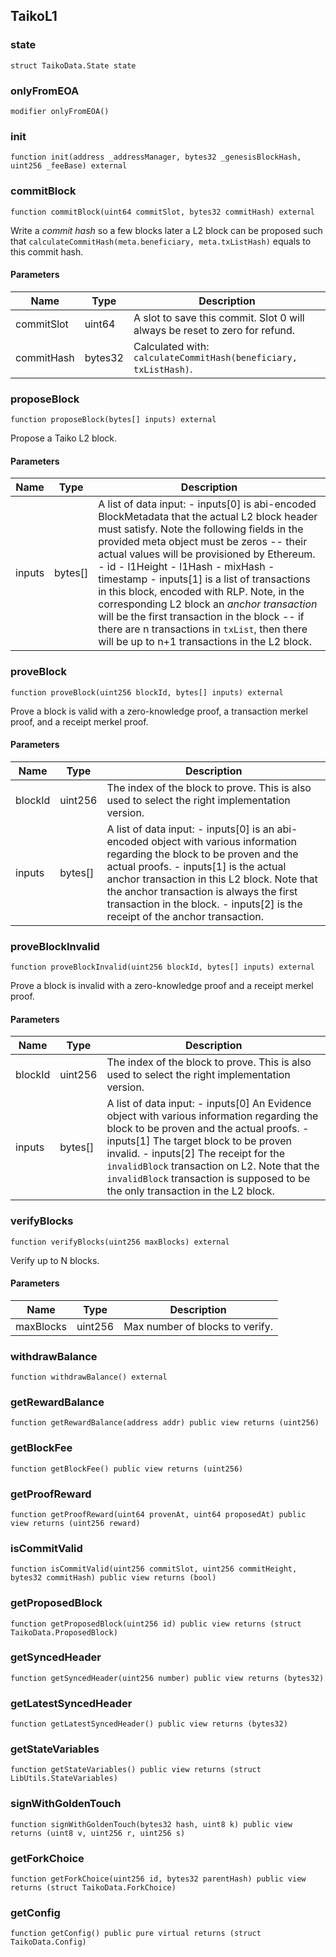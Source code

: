 ## TaikoL1

### state

```solidity
struct TaikoData.State state
```

### onlyFromEOA

```solidity
modifier onlyFromEOA()
```

### init

```solidity
function init(address _addressManager, bytes32 _genesisBlockHash, uint256 _feeBase) external
```

### commitBlock

```solidity
function commitBlock(uint64 commitSlot, bytes32 commitHash) external
```

Write a _commit hash_ so a few blocks later a L2 block can be proposed
such that `calculateCommitHash(meta.beneficiary, meta.txListHash)` equals
to this commit hash.

#### Parameters

| Name       | Type    | Description                                                                 |
| ---------- | ------- | --------------------------------------------------------------------------- |
| commitSlot | uint64  | A slot to save this commit. Slot 0 will always be reset to zero for refund. |
| commitHash | bytes32 | Calculated with: `calculateCommitHash(beneficiary, txListHash)`.            |

### proposeBlock

```solidity
function proposeBlock(bytes[] inputs) external
```

Propose a Taiko L2 block.

#### Parameters

| Name   | Type    | Description                                                                                                                                                                                                                                                                                                                                                                                                                                                                                                                                                                  |
| ------ | ------- | ---------------------------------------------------------------------------------------------------------------------------------------------------------------------------------------------------------------------------------------------------------------------------------------------------------------------------------------------------------------------------------------------------------------------------------------------------------------------------------------------------------------------------------------------------------------------------- |
| inputs | bytes[] | A list of data input: - inputs[0] is abi-encoded BlockMetadata that the actual L2 block header must satisfy. Note the following fields in the provided meta object must be zeros -- their actual values will be provisioned by Ethereum. - id - l1Height - l1Hash - mixHash - timestamp - inputs[1] is a list of transactions in this block, encoded with RLP. Note, in the corresponding L2 block an _anchor transaction_ will be the first transaction in the block -- if there are n transactions in `txList`, then there will be up to n+1 transactions in the L2 block. |

### proveBlock

```solidity
function proveBlock(uint256 blockId, bytes[] inputs) external
```

Prove a block is valid with a zero-knowledge proof, a transaction
merkel proof, and a receipt merkel proof.

#### Parameters

| Name    | Type    | Description                                                                                                                                                                                                                                                                                                                                     |
| ------- | ------- | ----------------------------------------------------------------------------------------------------------------------------------------------------------------------------------------------------------------------------------------------------------------------------------------------------------------------------------------------- |
| blockId | uint256 | The index of the block to prove. This is also used to select the right implementation version.                                                                                                                                                                                                                                                  |
| inputs  | bytes[] | A list of data input: - inputs[0] is an abi-encoded object with various information regarding the block to be proven and the actual proofs. - inputs[1] is the actual anchor transaction in this L2 block. Note that the anchor transaction is always the first transaction in the block. - inputs[2] is the receipt of the anchor transaction. |

### proveBlockInvalid

```solidity
function proveBlockInvalid(uint256 blockId, bytes[] inputs) external
```

Prove a block is invalid with a zero-knowledge proof and a receipt
merkel proof.

#### Parameters

| Name    | Type    | Description                                                                                                                                                                                                                                                                                                                                                 |
| ------- | ------- | ----------------------------------------------------------------------------------------------------------------------------------------------------------------------------------------------------------------------------------------------------------------------------------------------------------------------------------------------------------- |
| blockId | uint256 | The index of the block to prove. This is also used to select the right implementation version.                                                                                                                                                                                                                                                              |
| inputs  | bytes[] | A list of data input: - inputs[0] An Evidence object with various information regarding the block to be proven and the actual proofs. - inputs[1] The target block to be proven invalid. - inputs[2] The receipt for the `invalidBlock` transaction on L2. Note that the `invalidBlock` transaction is supposed to be the only transaction in the L2 block. |

### verifyBlocks

```solidity
function verifyBlocks(uint256 maxBlocks) external
```

Verify up to N blocks.

#### Parameters

| Name      | Type    | Description                     |
| --------- | ------- | ------------------------------- |
| maxBlocks | uint256 | Max number of blocks to verify. |

### withdrawBalance

```solidity
function withdrawBalance() external
```

### getRewardBalance

```solidity
function getRewardBalance(address addr) public view returns (uint256)
```

### getBlockFee

```solidity
function getBlockFee() public view returns (uint256)
```

### getProofReward

```solidity
function getProofReward(uint64 provenAt, uint64 proposedAt) public view returns (uint256 reward)
```

### isCommitValid

```solidity
function isCommitValid(uint256 commitSlot, uint256 commitHeight, bytes32 commitHash) public view returns (bool)
```

### getProposedBlock

```solidity
function getProposedBlock(uint256 id) public view returns (struct TaikoData.ProposedBlock)
```

### getSyncedHeader

```solidity
function getSyncedHeader(uint256 number) public view returns (bytes32)
```

### getLatestSyncedHeader

```solidity
function getLatestSyncedHeader() public view returns (bytes32)
```

### getStateVariables

```solidity
function getStateVariables() public view returns (struct LibUtils.StateVariables)
```

### signWithGoldenTouch

```solidity
function signWithGoldenTouch(bytes32 hash, uint8 k) public view returns (uint8 v, uint256 r, uint256 s)
```

### getForkChoice

```solidity
function getForkChoice(uint256 id, bytes32 parentHash) public view returns (struct TaikoData.ForkChoice)
```

### getConfig

```solidity
function getConfig() public pure virtual returns (struct TaikoData.Config)
```
